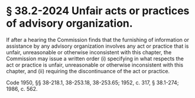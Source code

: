 # § 38.2-2024 Unfair acts or practices of advisory organization.

<p>If after a hearing the Commission finds that the furnishing of information or assistance by any advisory organization involves any act or practice that is unfair, unreasonable or otherwise inconsistent with this chapter, the Commission may issue a written order (i) specifying in what respects the act or practice is unfair, unreasonable or otherwise inconsistent with this chapter, and (ii) requiring the discontinuance of the act or practice.</p><p>Code 1950, §§ 38-218.1, 38-253.18, 38-253.65; 1952, c. 317, § 38.1-274; 1986, c. 562.</p>
